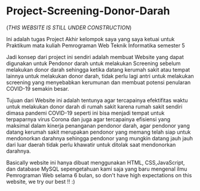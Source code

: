 # Project-Screening-Donor-Darah

(*THIS WEBSITE IS STILL UNDER CONSTRUCTION*)

Ini adalah tugas Project Akhir kelompok saya yang saya ketuai untuk Praktikum mata kuliah Pemrograman Web Teknik Informatika semester 5

Jadi konsep dari project ini sendiri adalah membuat Website yang dapat digunakan untuk Pendonor darah untuk melakukan Screening sebelum melakukan donor darah sehingga ketika datang kerumah sakit atau tempat lainnya untuk melakukan donor darah, tidak perlu lagi antri untuk melakukan screening yang menyebabkan kerumunan dan membuat potensi penularan COVID-19 semakin besar.

 Tujuan dari Website ini adalah tentunya agar tercapainya efektifitas waktu untuk melakukan donor darah di rumah sakit karena rumah sakit sendiri dimasa pandemi COVID-19 seperti ini bisa menjadi tempat untuk terpaparnya virus Corona dan juga agar tercapainya efisiensi yang maksimal dalam kinerja penanganan pendonor darah, agar pendonor yang datang kerumah sakit merupakan pendonor yang memang telah siap untuk mendonorkan darahnya sehingga pendonor yang mungkin datang jauh jauh dari luar daerah tidak perlu khawatir untuk ditolak saat mendonorkan darahnya.

Basically website ini hanya dibuat menggunakan HTML, CSS,JavaScript, dan database MySQL sepengetahuan kami saja yang baru mengenal ilmu Pemrograman Web selama 6 bulan, so don't have high expectations on this website, we try our best !! :) 
